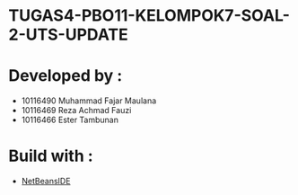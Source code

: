 # TUGAS4-PBO11-KELOMPOK7-SOAL-2-UTS-UPDATE
# Developed by :
  - 10116490 Muhammad Fajar Maulana
  - 10116469 Reza Achmad Fauzi
  - 10116466 Ester Tambunan
# Build with :
 * [NetBeansIDE](https://netbeans.org/ "NetBeansIDE")
